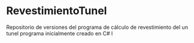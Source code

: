 # RevestimientoTunel
Repositorio de versiones del programa de cálculo de revestimiento del un tunel
programa inicialmente creado en C#
l
